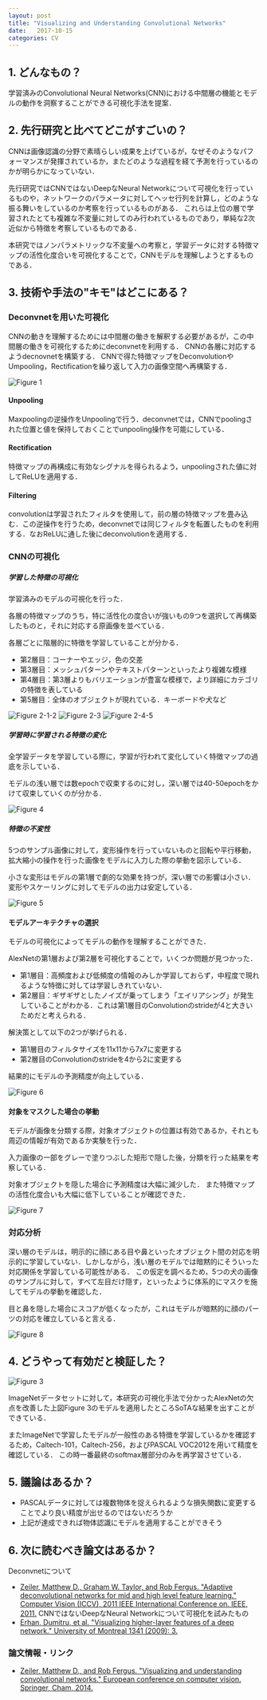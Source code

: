 ```yaml
---
layout: post
title: "Visualizing and Understanding Convolutional Networks"
date:   2017-10-15
categories: CV
---
```


## 1. どんなもの？

学習済みのConvolutional Neural Networks(CNN)における中間層の機能とモデルの動作を洞察することができる可視化手法を提案．

## 2. 先行研究と比べてどこがすごいの？

CNNは画像認識の分野で素晴らしい成果を上げているが，なぜそのようなパフォーマンスが発揮されているか，またどのような過程を経て予測を行っているのかが明らかになっていない．

先行研究ではCNNではないDeepなNeural Networkについて可視化を行っているものや，ネットワークのパラメータに対してヘッセ行列を計算し，どのような振る舞いをしているのか考察を行っているものがある．
これらは上位の層で学習されたとても複雑な不変量に対してのみ行われているものであり，単純な2次近似から特徴を考察しているものである．

本研究ではノンパラメトリックな不変量への考察と，学習データに対する特徴マップの活性化度合いを可視化することで，CNNモデルを理解しようとするものである．

## 3. 技術や手法の"キモ"はどこにある？

### Deconvnetを用いた可視化

CNNの動きを理解するためには中間層の働きを解釈する必要があるが，この中間層の働きを可視化するためにdeconvnetを利用する．
CNNの各層に対応するようdecnovnetを構築する． CNNで得た特徴マップをDeconvolutionやUmpooling，Rectificationを繰り返して入力の画像空間へ再構築する．

![Figure 1](https://raw.githubusercontent.com/shunk031/paper-survey/master/images/CV/Visualizing_and_Understanding_Convolutional_Networks/figure1.png)

#### Unpooling

Maxpoolingの逆操作をUnpoolingで行う．deconvnetでは，CNNでpoolingされた位置と値を保持しておくことでunpooling操作を可能にしている．

#### Rectification

特徴マップの再構成に有効なシグナルを得られるよう，unpoolingされた値に対してReLUを適用する．

#### Filtering

convolutionは学習されたフィルタを使用して，前の層の特徴マップを畳み込む．この逆操作を行うため，deconvnetでは同じフィルタを転置したものを利用する．なおReLUに通した後にdeconvolutionを適用する．

### CNNの可視化

##### 学習した特徴の可視化

学習済みのモデルの可視化を行った．

各層の特徴マップのうち，特に活性化の度合いが強いもの9つを選択して再構築したものと，それに対応する原画像を並べている．

各層ごとに階層的に特徴を学習していることが分かる．

* 第2層目：コーナーやエッジ，色の交差
* 第3層目：メッシュパターンやテキストパターンといったより複雑な模様
* 第4層目：第3層よりもバリエーションが豊富な模様で，より詳細にカテゴリの特徴を表している
* 第5層目：全体のオブジェクトが現れている．キーボードや犬など

![Figure 2-1-2](https://raw.githubusercontent.com/shunk031/paper-survey/master/images/CV/Visualizing_and_Understanding_Convolutional_Networks/figure2-1-2.png)
![Figure 2-3](https://raw.githubusercontent.com/shunk031/paper-survey/master/images/CV/Visualizing_and_Understanding_Convolutional_Networks/figure2-3.png)
![Figure 2-4-5](https://raw.githubusercontent.com/shunk031/paper-survey/master/images/CV/Visualizing_and_Understanding_Convolutional_Networks/figure2-4-5.png)

##### 学習時に学習される特徴の変化

全学習データを学習している際に，学習が行われて変化していく特徴マップの過底を示している．

モデルの浅い層では数epochで収束するのに対し，深い層では40-50epochをかけて収束していくのが分かる．

![Figure 4](https://raw.githubusercontent.com/shunk031/paper-survey/master/images/CV/Visualizing_and_Understanding_Convolutional_Networks/figure4.png)

##### 特徴の不変性

5つのサンプル画像に対して，変形操作を行っていないものと回転や平行移動，拡大縮小の操作を行った画像をモデルに入力した際の挙動を図示している．

小さな変形はモデルの第1層で劇的な効果を持つが，深い層での影響は小さい．変形やスケーリングに対してモデルの出力は安定している．

![Figure 5](https://raw.githubusercontent.com/shunk031/paper-survey/master/images/CV/Visualizing_and_Understanding_Convolutional_Networks/figure5.png)

#### モデルアーキテクチャの選択

モデルの可視化によってモデルの動作を理解することができた．

AlexNetの第1層および第2層を可視化することで，いくつか問題が見つかった．
* 第1層目：高頻度および低頻度の情報のみしか学習しておらず，中程度で現れるような特徴に対しては学習しきれていない．
* 第2層目：ギザギザとしたノイズが乗ってしまう「エイリアシング」が発生していることがわかる．これは第1層目のConvolutionのstrideが4と大きいためだと考えられる．

解決策として以下の2つが挙げられる．
* 第1層目のフィルタサイズを11x11から7x7に変更する
* 第2層目のConvolutionのstrideを4から2に変更する

結果的にモデルの予測精度が向上している．

![Figure 6](https://raw.githubusercontent.com/shunk031/paper-survey/master/images/CV/Visualizing_and_Understanding_Convolutional_Networks/figure6.png)

#### 対象をマスクした場合の挙動

モデルが画像を分類する際，対象オブジェクトの位置は有効であるか，それとも周辺の情報が有効であるか実験を行った．

入力画像の一部をグレーで塗りつぶした矩形で隠した後，分類を行った結果を考察している．

対象オブジェクトを隠した場合に予測精度は大幅に減少した．
また特徴マップの活性化度合いも大幅に低下していることが確認できた．

![Figure 7](https://raw.githubusercontent.com/shunk031/paper-survey/master/images/CV/Visualizing_and_Understanding_Convolutional_Networks/figure7.png)

### 対応分析

深い層のモデルは，明示的に顔にある目や鼻といったオブジェクト間の対応を明示的に学習していない．しかしながら，浅い層のモデルでは暗黙的にそういった対応関係を学習している可能性がある．
この仮定を調べるため，5つの犬の画像のサンプルに対して，すべて左目だけ隠す，といったように体系的にマスクを施してモデルの挙動を確認した．

目と鼻を隠した場合にスコアが低くなったが，これはモデルが暗黙的に顔のパーツの対応を確立していると言える．

![Figure 8](https://raw.githubusercontent.com/shunk031/paper-survey/master/images/CV/Visualizing_and_Understanding_Convolutional_Networks/figure8.png)

## 4. どうやって有効だと検証した？

![Figure 3](https://raw.githubusercontent.com/shunk031/paper-survey/master/images/CV/Visualizing_and_Understanding_Convolutional_Networks/figure3.png)

ImageNetデータセットに対して，本研究の可視化手法で分かったAlexNetの欠点を改善した上図Figure 3のモデルを適用したところSoTAな結果を出すことができている．

またImageNetで学習したモデルが一般性のある特徴を学習しているかを確認するため，Caltech-101，Caltech-256，およびPASCAL VOC2012を用いて精度を確認している．
この時一番最終のsoftmax層部分のみを再学習させている．

## 5. 議論はあるか？

* PASCALデータに対しては複数物体を捉えられるような損失関数に変更することでより良い精度が出せるのではないだろうか
* 上記が達成できれば物体認識にモデルを適用することができそう

## 6. 次に読むべき論文はあるか？

Deconvnetについて
* [Zeiler, Matthew D., Graham W. Taylor, and Rob Fergus. "Adaptive deconvolutional networks for mid and high level feature learning." Computer Vision (ICCV), 2011 IEEE International Conference on. IEEE, 2011.](http://uoguelph.ca/~gwtaylor/publications/zeilertaylorfergus_iccv2011.pdf)
CNNではないDeepなNeural Networkについて可視化を試みたもの
* [Erhan, Dumitru, et al. "Visualizing higher-layer features of a deep network." University of Montreal 1341 (2009): 3.](https://www.researchgate.net/profile/Aaron_Courville/publication/265022827_Visualizing_Higher-Layer_Features_of_a_Deep_Network/links/53ff82b00cf24c81027da530.pdf)


### 論文情報・リンク

* [Zeiler, Matthew D., and Rob Fergus. "Visualizing and understanding convolutional networks." European conference on computer vision. Springer, Cham, 2014.](https://arxiv.org/pdf/1311.2901)
